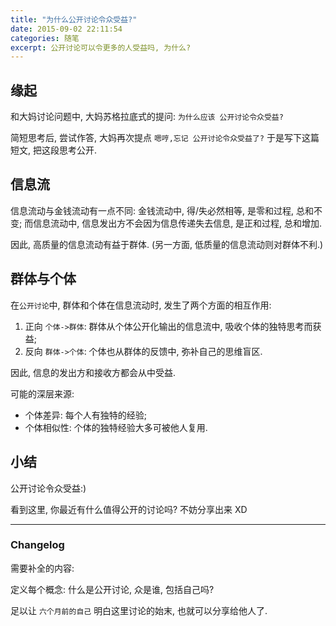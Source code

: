 ```yaml
---
title: "为什么公开讨论令众受益?"
date: 2015-09-02 22:11:54
categories: 随笔
excerpt: 公开讨论可以令更多的人受益吗, 为什么?
---
```



## 缘起

和大妈讨论问题中, 大妈苏格拉底式的提问: `为什么应该 公开讨论令众受益?` 

简短思考后, 尝试作答, 大妈再次提点 `嗯哼,忘记 公开讨论令众受益了?` 于是写下这篇短文, 把这段思考公开.

## 信息流

信息流动与金钱流动有一点不同: 金钱流动中, 得/失必然相等, 是零和过程, 总和不变; 而信息流动中, 信息发出方不会因为信息传递失去信息, 是正和过程, 总和增加. 

因此, 高质量的信息流动有益于群体. (另一方面, 低质量的信息流动则对群体不利.)

## 群体与个体

在`公开讨论`中, 群体和个体在信息流动时, 发生了两个方面的相互作用:

1. 正向 `个体->群体`: 群体从个体公开化输出的信息流中, 吸收个体的独特思考而获益; 
2. 反向 `群体->个体`: 个体也从群体的反馈中, 弥补自己的思维盲区.

因此, 信息的发出方和接收方都会从中受益.

可能的深层来源:

- 个体差异: 每个人有独特的经验;
- 个体相似性: 个体的独特经验大多可被他人复用.

## 小结

公开讨论令众受益:) 

看到这里, 你最近有什么值得公开的讨论吗? 不妨分享出来 XD

---

### Changelog

需要补全的内容:

定义每个概念: 什么是公开讨论, 众是谁, 包括自己吗?

足以让 `六个月前的自己` 明白这里讨论的始末, 也就可以分享给他人了.
